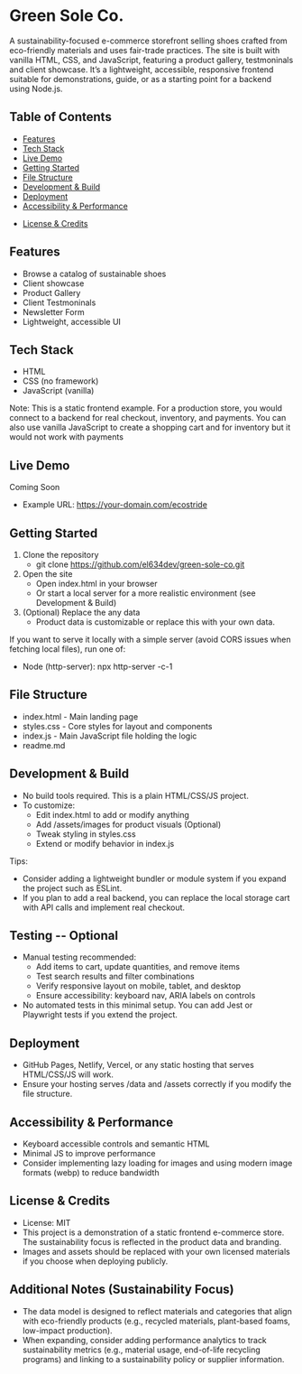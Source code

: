 # Green Sole Co.
A sustainability-focused e-commerce storefront selling shoes crafted from eco-friendly materials and uses fair-trade practices. The site is built with vanilla HTML, CSS, and JavaScript, featuring a product gallery, testmoninals and client showcase. It’s a lightweight, accessible, responsive frontend suitable for demonstrations, guide, or as a starting point for a backend using Node.js.

## Table of Contents
- [Features](#features)
- [Tech Stack](#tech-stack)
- [Live Demo](#live-demo)
- [Getting Started](#getting-started)
- [File Structure](#file-structure)
- [Development & Build](#development-build)
- [Deployment](#deployment)
- [Accessibility & Performance](#accessibility-performance)
<!-- - [Contributing](#contributing) -->
- [License & Credits](#license-credits)

## Features
- Browse a catalog of sustainable shoes
- Client showcase
- Product Gallery
- Client Testmoninals
- Newsletter Form
- Lightweight, accessible UI 
<!-- - Client-side cart with add/remove/update, stored in localStorage -->

## Tech Stack
- HTML
- CSS (no framework)
- JavaScript (vanilla)

Note: This is a static frontend example. For a production store, you would connect to a backend for real checkout, inventory, and payments. You can also use vanilla JavaScript to create a shopping cart and for inventory but it would not work with payments

## Live Demo
Coming Soon
- Example URL: https://your-domain.com/ecostride

## Getting Started
1. Clone the repository
   - git clone https://github.com/el634dev/green-sole-co.git
2. Open the site
   - Open index.html in your browser
   - Or start a local server for a more realistic environment (see Development & Build)
3. (Optional) Replace the any data
   - Product data is customizable or replace this with your own data.

If you want to serve it locally with a simple server (avoid CORS issues when fetching local files), run one of:
- Node (http-server): npx http-server -c-1

## File Structure
- index.html                      - Main landing page
- styles.css                      - Core styles for layout and components
- index.js                        - Main JavaScript file holding the logic
- readme.md

<!-- 
## Data Model
- Cart
  - items: array of { productId, quantity }
  - totals calculated on the client side
  - persisted to localStorage -->

## Development & Build

- No build tools required. This is a plain HTML/CSS/JS project.
- To customize:
  - Edit index.html to add or modify anything
  - Add /assets/images for product visuals (Optional)
  - Tweak styling in styles.css
  - Extend or modify behavior in index.js

Tips:
- Consider adding a lightweight bundler or module system if you expand the project such as ESLint.
- If you plan to add a real backend, you can replace the local storage cart with API calls and implement real checkout.

## Testing -- Optional
- Manual testing recommended:
  - Add items to cart, update quantities, and remove items
  - Test search results and filter combinations
  - Verify responsive layout on mobile, tablet, and desktop
  - Ensure accessibility: keyboard nav, ARIA labels on controls
- No automated tests in this minimal setup. You can add Jest or Playwright tests if you extend the project.

## Deployment
- GitHub Pages, Netlify, Vercel, or any static hosting that serves HTML/CSS/JS will work.
- Ensure your hosting serves /data and /assets correctly if you modify the file structure.

## Accessibility & Performance
- Keyboard accessible controls and semantic HTML
- Minimal JS to improve performance
- Consider implementing lazy loading for images and using modern image formats (webp) to reduce bandwidth

<!-- ## Contributing
Contributions are welcome. Please open an issue or submit a pull request with:
- a brief description of changes
- any breaking changes documented
- updated screenshots or examples if applicable -->

## License & Credits
- License: MIT
- This project is a demonstration of a static frontend e-commerce store. The sustainability focus is reflected in the product data and branding.
- Images and assets should be replaced with your own licensed materials if you choose when deploying publicly.

## Additional Notes (Sustainability Focus)
- The data model is designed to reflect materials and categories that align with eco-friendly products (e.g., recycled materials, plant-based foams, low-impact production).
- When expanding, consider adding performance analytics to track sustainability metrics (e.g., material usage, end-of-life recycling programs) and linking to a sustainability policy or supplier information.
